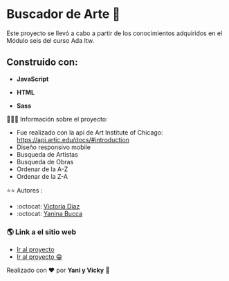 # Buscador de Arte 📌

Este proyecto se llevó a cabo a partir de los conocimientos adquiridos en el Módulo seis del curso Ada Itw.

## Construido con:

- **JavaScript**

- **HTML**

- **Sass**

🧑🏽‍🎨  Información sobre el proyecto:

- Fue realizado con la api de Art Institute of Chicago: https://api.artic.edu/docs/#introduction
- Diseño responsivo mobile
- Busqueda de Artistas
- Busqueda de Obras
- Ordenar de la A-Z
- Ordenar de la Z-A

⭐️⭐️  Autores :

- :octocat: [Victoria Diaz](https://github.com/diazvic)
- :octocat: [Yanina Bucca](https://github.com/YBucca)

### :earth_americas: Link a el sitio web

- [Ir al proyecto](https://diazvic.github.io/buscadorDeArte/)
- [Ir al proyecto :grin:](https://buscadordearte.netlify.app)

Realizado con ❤️ por **Yani y Vicky** :two_women_holding_hands:
